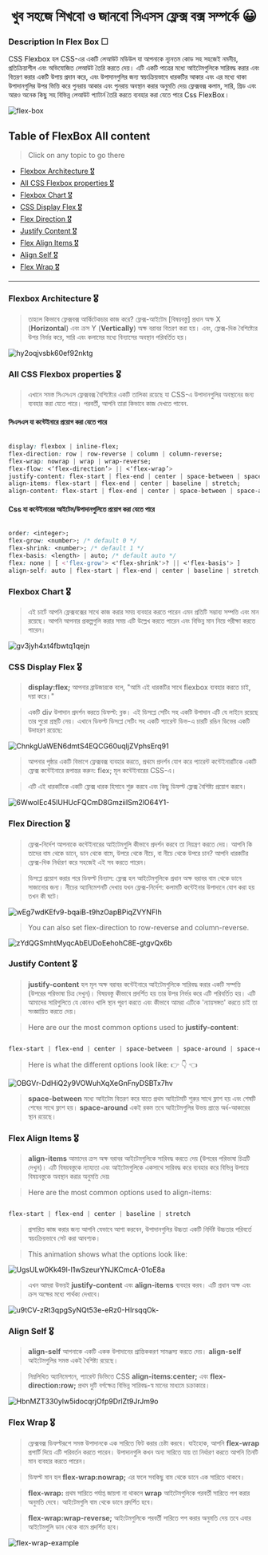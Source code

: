 <h1 align='center'>খুব সহজে শিখবো ও জানবো সিএসস  ফ্লেক্স বক্স সম্পর্কে 😀</h1>

### Description In Flex Box ☐

CSS Flexbox হল CSS-এর একটি লেআউট মডিউল যা আপনাকে ন্যূনতম কোড সহ সহজেই নমনীয়, প্রতিক্রিয়াশীল এবং অভিযোজিত লেআউট তৈরি করতে দেয়। এটি একটি পাত্রের মধ্যে আইটেমগুলিকে সারিবদ্ধ করার এবং বিতরণ করার একটি উপায় প্রদান করে, এবং উপাদানগুলির জন্য স্বয়ংক্রিয়ভাবে ধারকটির আকার এবং এর মধ্যে থাকা উপাদানগুলির উপর ভিত্তি করে পুনরায় আকার এবং পুনরায় অবস্থান করার অনুমতি দেয়৷ ফ্লেক্সবক্স কলাম, সারি, গ্রিড এবং আরও অনেক কিছু সহ বিভিন্ন লেআউট প্যাটার্ন তৈরি করতে ব্যবহার করা যেতে পারে Css FlexBox।


![flex-box](https://user-images.githubusercontent.com/106922916/212260471-a851b6e3-6d60-4d97-81aa-f383bdf02e42.png)


[//]: # (Table of Content)

<a name="top"></a>

## Table of FlexBox All content

> Click on any topic to go there
- [Flexbox Architecture 🎖️](#flex-1)
- [All CSS Flexbox properties 🎖️](#flex-2)
- [Flexbox Chart 🎖️](#flex-3)
- [CSS Display Flex 🎖️](#flex-4)
- [Flex Direction 🎖️](flex-5)
- [Justify Content 🎖️](flex-6)
- [Flex Align Items 🎖️](flex-7)
- [Align Self 🎖️](flex-8)
- [Flex Wrap 🎖️](flex-9)



***

### Flexbox Architecture 🎖️

<a name="flex-1"></a>

> তাহলে কিভাবে ফ্লেক্সবক্স আর্কিটেকচার কাজ করে? ফ্লেক্স-আইটেম [বিষয়বস্তু] প্রধান অক্ষ X (**Horizontal**) এবং ক্রস Y (**Vertically**) অক্ষ বরাবর বিতরণ করা হয়। এবং, ফ্লেক্স-দিক বৈশিষ্ট্যের উপর নির্ভর করে, সারি এবং কলামের মধ্যে বিন্যাসের অবস্থান পরিবর্তিত হয়।

![hy2oqjvsbk60ef92nktg](https://user-images.githubusercontent.com/106922916/212272286-90328c5d-cd6e-4ad0-9c50-cc3e633ad8a5.png)


<a name="flex-2"></a>

### All CSS Flexbox properties 🎖️

> এখানে সমস্ত সিএসএস ফ্লেক্সবক্স বৈশিষ্ট্যের একটি তালিকা রয়েছে যা CSS-এ উপাদানগুলির অবস্থানের জন্য ব্যবহার করা যেতে পারে। পরবর্তী, আপনি তারা কিভাবে কাজ দেখতে পাবেন.

#### সিএসএস যা কন্টেইনারে প্রয়োগ করা যেতে পারে

```css

display: flexbox | inline-flex;
flex-direction: row | row-reverse | column | column-reverse;
flex-wrap: nowrap | wrap | wrap-reverse;
flex-flow: <‘flex-direction’> || <‘flex-wrap’>
justify-content: flex-start | flex-end | center | space-between | space-around;
align-items: flex-start | flex-end | center | baseline | stretch;
align-content: flex-start | flex-end | center | space-between | space-around | stretch;

```

#### Css যা কন্টেইনারের আইটেম/উপাদানগুলিতে প্রয়োগ করা যেতে পারে

```css

order: <integer>;
flex-grow: <number>; /* default 0 */
flex-shrink: <number>; /* default 1 */
flex-basis: <length> | auto; /* default auto */
flex: none | [ <'flex-grow'> <'flex-shrink'>? || <'flex-basis'> ]
align-self: auto | flex-start | flex-end | center | baseline | stretch;

```

<a name="flex-3"></a>

### Flexbox Chart 🎖️

> এই চার্টে আপনি ফ্লেক্সবক্সের সাথে কাজ করার সময় ব্যবহার করতে পারেন এমন প্রতিটি সম্ভাব্য সম্পত্তি এবং মান রয়েছে। আপনি আপনার প্রকল্পগুলি করার সময় এটি উল্লেখ করতে পারেন এবং বিভিন্ন মান নিয়ে পরীক্ষা করতে পারেন।

![gv3jyh4xt4fbwtq1qejn](https://user-images.githubusercontent.com/106922916/212274426-80b91896-5d11-4b94-afd1-137cadbb5b5b.png)


<a name="flex-4"></a>

### CSS Display Flex 🎖️

> **display:flex;** আপনার ব্রাউজারকে বলে, "আমি এই ধারকটির সাথে flexbox ব্যবহার করতে চাই, দয়া করে।"

>একটি div উপাদান প্রদর্শন করতে ডিফল্ট: ব্লক। এই ডিসপ্লে সেটিং সহ একটি উপাদান এটি যে লাইনে রয়েছে তার পুরো প্রস্থটি নেয়। এখানে ডিফল্ট ডিসপ্লে সেটিং সহ একটি প্যারেন্ট ডিভ-এ চারটি রঙিন ডিভের একটি উদাহরণ রয়েছে:


![ChnkgUaWEN6dmtS4EQCG60uqIjZVphsErq91](https://user-images.githubusercontent.com/106922916/212276128-e0ff78e7-bf55-46e5-8e51-5474f16bfeaa.gif)

> আপনার পৃষ্ঠার একটি বিভাগে ফ্লেক্সবক্স ব্যবহার করতে, প্রথমে প্রদর্শন যোগ করে প্যারেন্ট কন্টেইনারটিকে একটি ফ্লেক্স কন্টেইনারে রূপান্তর করুন: flex; মূল কন্টেইনারের CSS-এ।

> এটি এই ধারকটিকে একটি ফ্লেক্স ধারক হিসাবে শুরু করবে এবং কিছু ডিফল্ট ফ্লেক্স বৈশিষ্ট্য প্রয়োগ করবে।


![6WwoIEc45lUHUcFQCmD8GmziiISm2lO64Y1-](https://user-images.githubusercontent.com/106922916/212276533-1adcae3f-a01f-400a-b701-4e00c80fd9cd.gif)


<a name="flex-5"></a>

### Flex Direction 🎖️

> ফ্লেক্স-নির্দেশ আপনাকে কন্টেইনারের আইটেমগুলি কীভাবে প্রদর্শন করবে তা নিয়ন্ত্রণ করতে দেয়। আপনি কি তাদের বাম থেকে ডানে, ডান থেকে বামে, উপরে থেকে নীচে, বা নীচে থেকে উপরে চান? আপনি ধারকটির ফ্লেক্স-দিক নির্ধারণ করে সহজেই এই সব করতে পারেন।

> ডিসপ্লে প্রয়োগ করার পরে ডিফল্ট বিন্যাস: ফ্লেক্স হল আইটেমগুলিকে প্রধান অক্ষ বরাবর বাম থেকে ডানে সাজানোর জন্য। নীচের অ্যানিমেশনটি দেখায় যখন ফ্লেক্স-নির্দেশ: কলামটি কন্টেইনার উপাদানে যোগ করা হয় তখন কী ঘটে।


![wEg7wdKEfv9-bqaiB-t9hzOapBPiqZVYNFIh](https://user-images.githubusercontent.com/106922916/212277416-050f57cd-3a69-4f49-ada2-f7320f3d1884.gif)


> You can also set flex-direction to row-reverse and column-reverse.

![zYdQGSmhtMyqcAbEUDoEehohC8E-gtgvQx6b](https://user-images.githubusercontent.com/106922916/212284340-f2921a30-0cd9-4e89-8848-aae5f16f00af.gif)


<a name="flex-6"></a>

### Justify Content 🎖️

> **justify-content** হল মূল অক্ষ বরাবর কন্টেইনারে আইটেমগুলিকে সারিবদ্ধ করার একটি সম্পত্তি (উপরের পরিভাষা চিত্র দেখুন)। বিষয়বস্তু কীভাবে প্রদর্শিত হয় তার উপর নির্ভর করে এটি পরিবর্তিত হয়। এটি আমাদের সারিগুলিতে যে কোনও খালি স্থান পূরণ করতে এবং কীভাবে আমরা এটিকে 'ন্যায়সঙ্গত' করতে চাই তা সংজ্ঞায়িত করতে দেয়।

> Here are our the most common options used to **justify-content**:

 ```css

 flex-start | flex-end | center | space-between | space-around | space-evenly;

```

> Here is what the different options look like: 👉 👇 👈

![OBGVr-DdHiQ2y9VOWuhXqXeGnFnyDSBTx7hv](https://user-images.githubusercontent.com/106922916/212286526-6524f528-961c-4cf9-90be-be4af6057dc5.gif)

> **space-between** মধ্যে আইটেম বিতরণ করে যাতে প্রথম আইটেমটি শুরুর সাথে ফ্লাশ হয় এবং শেষটি শেষের সাথে ফ্লাশ হয়। **space-around** একই রকম তবে আইটেমগুলির উভয় প্রান্তে অর্ধ-আকারের স্থান রয়েছে।


<a name="flex-7"></a>

### Flex Align Items 🎖️

> **align-items** আমাদের ক্রস অক্ষ বরাবর আইটেমগুলিকে সারিবদ্ধ করতে দেয় (উপরের পরিভাষা চিত্রটি দেখুন)। এটি বিষয়বস্তুকে ন্যায্যতা এবং আইটেমগুলিকে একসাথে সারিবদ্ধ করে ব্যবহার করে বিভিন্ন উপায়ে বিষয়বস্তুকে অবস্থান করার অনুমতি দেয়৷

> Here are the most common options used to align-items:

```css

flex-start | flex-end | center | baseline | stretch

```

> প্রসারিত কাজ করার জন্য আপনি যেভাবে আশা করবেন, উপাদানগুলির উচ্চতা একটি নির্দিষ্ট উচ্চতার পরিবর্তে স্বয়ংক্রিয়ভাবে সেট করা আবশ্যক।

> This animation shows what the options look like:

![UgsULw0Kk49l-l1wSzeurYNJKCmcA-01oE8a](https://user-images.githubusercontent.com/106922916/212288778-d2c6bc97-d9b6-4d3b-a406-b46eb0e67027.gif)


> এখন আমরা উভয়ই **justify-content** এবং **align-items** ব্যবহার করব। এটি প্রধান অক্ষ এবং ক্রস অক্ষের মধ্যে পার্থক্য দেখাবে।

![u9tCV-zRt3qpgSyNQt53e-eRz0-HIrsqqOk-](https://user-images.githubusercontent.com/106922916/212289319-8942e0d4-03a3-42e2-bf55-f7115144f376.gif)


<a name="flex-8"></a>

### Align Self 🎖️




> **align-self** আপনাকে একটি একক উপাদানের প্রান্তিককরণ সামঞ্জস্য করতে দেয়।
> **align-self** আইটেমগুলির সমস্ত একই বৈশিষ্ট্য রয়েছে।

> নিম্নলিখিত অ্যানিমেশনে, প্যারেন্ট ডিভিতে CSS **align-items:center;** এবং **flex-direction:row;** প্রথম দুটি বর্গক্ষেত্র বিভিন্ন সারিবদ্ধ-স্ব মানের মাধ্যমে চক্রাকারে।


![HbnMZT330ylw5idocqrjOfp9DrlZt9JrJm9o](https://user-images.githubusercontent.com/106922916/212291768-31df2f52-eb0d-41bd-833f-4490778ada8e.gif)


### Flex Wrap 🎖️

> ফ্লেক্সবক্স ডিফল্টরূপে সমস্ত উপাদানকে এক সারিতে ফিট করার চেষ্টা করবে। যাইহোক, আপনি **flex-wrap** প্রপার্টি দিয়ে এটি পরিবর্তন করতে পারেন। উপাদানগুলি কখন অন্য সারিতে যায় তা নির্ধারণ করতে আপনি তিনটি মান ব্যবহার করতে পারেন।

> ডিফল্ট মান হল **flex-wrap:nowrap;** এর ফলে সবকিছু বাম থেকে ডানে এক সারিতে থাকবে।

> **flex-wrap:** প্রথম সারিতে পর্যাপ্ত জায়গা না থাকলে **wrap** আইটেমগুলিকে পরবর্তী সারিতে পপ করার অনুমতি দেবে। আইটেমগুলি বাম থেকে ডানে প্রদর্শিত হবে।

> **flex-wrap:wrap-reverse;** আইটেমগুলিকে পরবর্তী সারিতে পপ করার অনুমতি দেয় তবে এবার আইটেমগুলি ডান থেকে বামে প্রদর্শিত হবে।


![flex-wrap-example](https://user-images.githubusercontent.com/106922916/212294407-85bb476f-42a7-43b9-b81d-245bce3dde41.gif)







